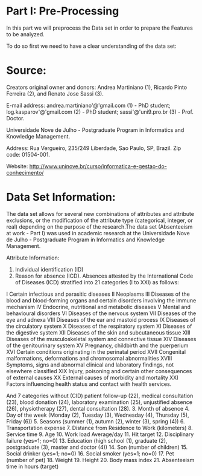 # Part I: Pre-Processing
In this part we will preprocess the Data set in order to prepare the Features to be analyzed.

To do so first we need to have a clear understanding of the data set:

# Source:

Creators original owner and donors: Andrea Martiniano (1), Ricardo Pinto Ferreira (2), and Renato Jose Sassi (3).

E-mail address:
andrea.martiniano'@'gmail.com (1) - PhD student;
log.kasparov'@'gmail.com (2) - PhD student;
sassi'@'uni9.pro.br (3) - Prof. Doctor.

Universidade Nove de Julho - Postgraduate Program in Informatics and Knowledge Management.

Address: Rua Vergueiro, 235/249 Liberdade, Sao Paulo, SP, Brazil. Zip code: 01504-001.

Website: http://www.uninove.br/curso/informatica-e-gestao-do-conhecimento/


# Data Set Information:

The data set allows for several new combinations of attributes and attribute exclusions, or the modification of the attribute type (categorical, integer, or real) depending on the purpose of the research.The data set (Absenteeism at work - Part I) was used in academic research at the Universidade Nove de Julho - Postgraduate Program in Informatics and Knowledge Management.


Attribute Information:

1. Individual identification (ID)
2. Reason for absence (ICD).
Absences attested by the International Code of Diseases (ICD) stratified into 21 categories (I to XXI) as follows:

I Certain infectious and parasitic diseases
II Neoplasms
III Diseases of the blood and blood-forming organs and certain disorders involving the immune mechanism
IV Endocrine, nutritional and metabolic diseases
V Mental and behavioural disorders
VI Diseases of the nervous system
VII Diseases of the eye and adnexa
VIII Diseases of the ear and mastoid process
IX Diseases of the circulatory system
X Diseases of the respiratory system
XI Diseases of the digestive system
XII Diseases of the skin and subcutaneous tissue
XIII Diseases of the musculoskeletal system and connective tissue
XIV Diseases of the genitourinary system
XV Pregnancy, childbirth and the puerperium
XVI Certain conditions originating in the perinatal period
XVII Congenital malformations, deformations and chromosomal abnormalities
XVIII Symptoms, signs and abnormal clinical and laboratory findings, not elsewhere classified
XIX Injury, poisoning and certain other consequences of external causes
XX External causes of morbidity and mortality
XXI Factors influencing health status and contact with health services.

And 7 categories without (CID) patient follow-up (22), medical consultation (23), blood donation (24), laboratory examination (25), unjustified absence (26), physiotherapy (27), dental consultation (28).
3. Month of absence
4. Day of the week (Monday (2), Tuesday (3), Wednesday (4), Thursday (5), Friday (6))
5. Seasons (summer (1), autumn (2), winter (3), spring (4))
6. Transportation expense
7. Distance from Residence to Work (kilometers)
8. Service time
9. Age
10. Work load Average/day
11. Hit target
12. Disciplinary failure (yes=1; no=0)
13. Education (high school (1), graduate (2), postgraduate (3), master and doctor (4))
14. Son (number of children)
15. Social drinker (yes=1; no=0)
16. Social smoker (yes=1; no=0)
17. Pet (number of pet)
18. Weight
19. Height
20. Body mass index
21. Absenteeism time in hours (target)
